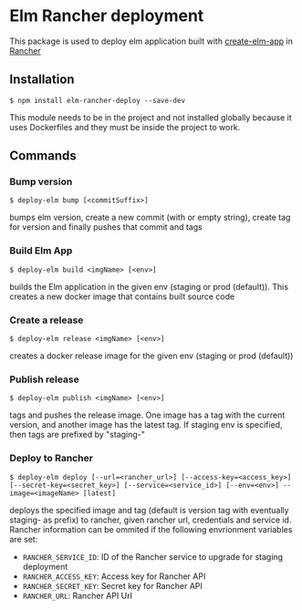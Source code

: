 # Elm Rancher deployment

This package is used to deploy elm application built with [create-elm-app](https://www.npmjs.com/package/create-elm-app) in [Rancher](http://rancher.com/)

## Installation

```
$ npm install elm-rancher-deploy --save-dev
```

This module needs to be in the project and not installed globally because it uses Dockerfiles and they must be inside the project to work.

## Commands

### Bump version

```
$ deploy-elm bump [<commitSuffix>]
```

bumps elm version, create a new commit (with <commitSuffix> or empty string), create tag for version and finally pushes that commit and tags

### Build Elm App

```
$ deploy-elm build <imgName> [<env>]
```

builds the Elm application in the given env (staging or prod (default)). This creates a new docker image that contains built source code

### Create a release

```
$ deploy-elm release <imgName> [<env>]
```

creates a docker release image for the given env (staging or prod (default))

### Publish release

```
$ deploy-elm publish <imgName> [<env>]
```

tags and pushes the release image. One image has a tag with the current version, and another image has the latest tag. If staging env is specified, then tags are prefixed by "staging-"

### Deploy to Rancher

```
$ deploy-elm deploy [--url=<rancher_url>] [--access-key=<access_key>] [--secret-key=<secret_key>] [--service=<service_id>] [--env=<env>] --image=<imageName> [latest]
```

deploys the specified image and tag (default is version tag with eventually staging- as prefix) to rancher, given rancher url, credentials and service id.
Rancher information can be ommited if the following envrionment variables are set:

  * `RANCHER_SERVICE_ID`: ID of the Rancher service to upgrade for staging deployment
  * `RANCHER_ACCESS_KEY`: Access key for Rancher API
  * `RANCHER_SECRET_KEY`: Secret key for Rancher API
  * `RANCHER_URL`: Rancher API Url
